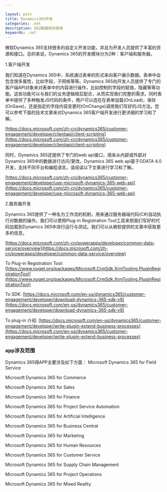 ```yaml
---

layout: post
title: Dynamics365开发
categories: .net
description: Db2数据库的使用
keywords: .net
---
```


微软Dynamics 365支持很多的自定义开发功能，并且为开发人员提供了丰富的资源和接口。总的来说，Dynamics 365的开发模块分为2种：客户端和服务器。

1.客户端开发

我们知道在Dynamics 365中，系统通过表单的形式来向客户展示数据。表单中会包含很多属性，比如字段，子网格等等。Dynamics 365向开发人员提供了专门的客户端API对象来对表单中的内容进行操作，比如控制的字段的赋值，隐藏等等功能。这些功能可以与我们的业务逻辑相互配合，从而实现我们完整的需求。同时表单中提供了多种触发JS代码的条件，用户可以选在在表单加载(OnLoad)，保存(OnSave)，还是指定的字段内容变更时(OnChange)调用我们写好的JS方法。您可以参考下面的技术文章来对Dynamics 365客户端开发进行更详细的学习和了解。

[https://docs.microsoft.com/zh-cn/dynamics365/customer-engagement/developer/clientapi/client-scripting](https://docs.microsoft.com/zh-cn/dynamics365/customer-engagement/developer/clientapi/client-scripting)

同时，Dynamics 365还提供了专门的web api接口，用来从内部或外部对Dynamics 365中的数据进行访问/更改。Dynamics 365 web api基于ODATA 4.0开发，支持不同平台和编程语言。请阅读以下文章进行学习和了解。

[https://docs.microsoft.com/zh-cn/dynamics365/customer-engagement/developer/use-microsoft-dynamics-365-web-api](https://docs.microsoft.com/zh-cn/dynamics365/customer-engagement/developer/use-microsoft-dynamics-365-web-api)

2.服务器开发

Dynamics 365提供了一种名为工作流的机制，用来通过服务器端代码(C#)自动执行对数据的操作。我们可以使用Plug-in Registration Tool工具来把我们写好的代码加载到Dynamics 365中进行运行与测试。我们可以从微软提供的文章中获取更多的信息。

[https://docs.microsoft.com/zh-cn/powerapps/developer/common-data-service/overview](https://docs.microsoft.com/zh-cn/powerapps/developer/common-data-service/overview)

To Plug-in Registration Tool: [https://www.nuget.org/packages/Microsoft.CrmSdk.XrmTooling.PluginRegistrationTool](https://www.nuget.org/packages/Microsoft.CrmSdk.XrmTooling.PluginRegistrationTool)

To SDK: [https://docs.microsoft.com/en-us/dynamics365/customer-engagement/developer/download-dynamics-365-sdk-v9](https://docs.microsoft.com/en-us/dynamics365/customer-engagement/developer/download-dynamics-365-sdk-v9)

To plug-in 介绍: [https://docs.microsoft.com/en-us/dynamics365/customer-engagement/developer/write-plugin-extend-business-processes](https://docs.microsoft.com/en-us/dynamics365/customer-engagement/developer/write-plugin-extend-business-processes)

### app涉及范围

Dynamics 365得APP主要涉及如下方面：
Microsoft Dynamics 365 for Field Service

Microsoft Dynamics 365 for Commerce

Microsoft Dynamics 365 for Sales

Microsoft Dynamics 365 for Finance

Microsoft Dynamics 365 for Project Service Automation

Microsoft Dynamics 365 for Artificial Intelligence

Microsoft Dynamics 365 for Business Central

Microsoft Dynamics 365 for Marketing

Microsoft Dynamics 365 for Human Resources

Microsoft Dynamics 365 for Customer Service

Microsoft Dynamics 365 for Supply Chain Management

Microsoft Dynamics 365 for Project Operations

Microsoft Dynamics 365 for Mixed Reality



